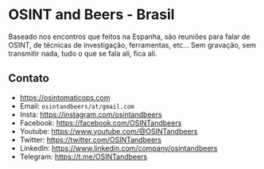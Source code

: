 # OSINT and Beers - Brasil

Baseado nos encontros que feitos na Espanha, são reuniões para falar de OSINT, de técnicas de investigação, ferramentas, etc... Sem gravação, sem transmitir nada, tudo o que se fala ali, fica ali.

## Contato
- https://osintomaticops.com
- Email: `osintandbeers/at/gmail.com`
- Insta: https://instagram.com/osintandbeers
- Facebook: https://facebook.com/OSINTandbeers
- Youtube: https://www.youtube.com/@OSINTandbeers
- Twitter: https://twitter.com/OSINTandbeers
- LinkedIn: https://www.linkedin.com/company/osintandbeers
- Telegram: https://t.me/OSINTandbeers